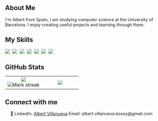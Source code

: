 ## About Me

I'm Albert from Spain, I am studying computer science at the University of Barcelona. I enjoy creating useful projects and learning through them.

## My Skills

<img src="https://img.shields.io/badge/Python-3776AB?logo=python&logoColor=fff"> 
<img src="https://img.shields.io/badge/C++-%2300599C.svg?logo=c%2B%2B&logoColor=white"> 
<img src="https://img.shields.io/badge/C-00599C?logo=c&logoColor=white"> 
<img src="https://img.shields.io/badge/Bash-4EAA25?logo=gnubash&logoColor=fff"> 
<img src="https://img.shields.io/badge/Java-%23ED8B00.svg?logo=openjdk&logoColor=white"> 
<img src="https://img.shields.io/badge/R-%23276DC3.svg?logo=r&logoColor=white"> 
<img src="https://img.shields.io/badge/Firebase-039BE5?logo=Firebase&logoColor=white"> 

## GitHub Stats

<table><tbody><tr border="none"><td width="50%" align="center">
<img align="center" src="https://readme-stats-fork-mauve.vercel.app/api/?username=avillanuevak&theme=dark&show_icons=true&count_private=true"><br>
<img alt="Mark streak" src="https://github-readme-streak-stats-five-roan.vercel.app?user=avillanuevak&theme=dark"></td><td width="50%" align="center">
<img align="center" src="https://readme-stats-fork-mauve.vercel.app/api/top-langs/?username=avillanuevak&theme=dark&hide_border=false&no-bg=true&no-frame=true&langs_count=10"></td></tr></tbody></table>

## Connect with me

<p align="center">🔗 LinkedIn: <a href="www.linkedin.com/in/albert-villanueva-kosoy-265567299" target="_blank">Albert Villanueva</a> Email: albert.villanueva.kosoy@gmail.com</p>
